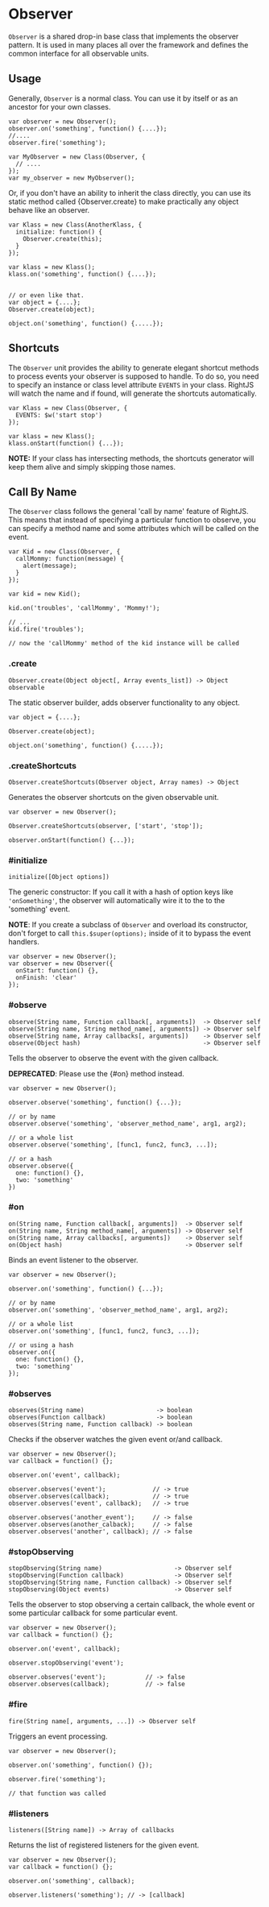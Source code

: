 # Observer

`Observer` is a shared drop-in base class that implements the 
observer pattern. It is used in many places all over the framework and 
defines the common interface for all observable units.

## Usage
Generally, `Observer` is a normal class. You can use it by itself or as
an ancestor for your own classes.

    var observer = new Observer();
    observer.on('something', function() {....});
    //....
    observer.fire('something');
    
    var MyObserver = new Class(Observer, {
      // ....
    });
    var my_observer = new MyObserver();

Or, if you don't have an ability to inherit the class directly, you can use 
its static method called {Observer.create} to make practically any object
behave like an observer.

    var Klass = new Class(AnotherKlass, {
      initialize: function() {
        Observer.create(this);
      }
    });
    
    var klass = new Klass();
    klass.on('something', function() {....});
    
    
    // or even like that.
    var object = {....};
    Observer.create(object);
    
    object.on('something', function() {.....});

## Shortcuts

The `Observer` unit provides the ability to generate elegant shortcut 
methods to process events your observer is supposed to handle. 
To do so, you need to specify an instance or class level attribute 
`EVENTS` in your class. RightJS will watch the name and if found, 
will generate the shortcuts automatically.

    var Klass = new Class(Observer, {
      EVENTS: $w('start stop')
    });
    
    var klass = new Klass();
    klass.onStart(function() {...});

__NOTE:__ If your class has intersecting methods, the shortcuts generator 
will keep them alive and simply skipping those names.

## Call By Name

The `Observer` class follows the general 'call by name' feature of RightJS.
This means that instead of specifying a particular function to observe, you 
can specify a method name and some attributes which will be called on the
event.

    var Kid = new Class(Observer, {
      callMommy: function(message) {
        alert(message);
      }
    });
    
    var kid = new Kid();
    
    kid.on('troubles', 'callMommy', 'Mommy!');
    
    // ...
    kid.fire('troubles');
  
    // now the 'callMommy' method of the kid instance will be called



### .create

    Observer.create(Object object[, Array events_list]) -> Object observable

The static observer builder, adds observer functionality to any object.

    var object = {....};

    Observer.create(object);

    object.on('something', function() {.....});


### .createShortcuts

    Observer.createShortcuts(Observer object, Array names) -> Object

Generates the observer shortcuts on the given observable unit.

    var observer = new Observer();
    
    Observer.createShortcuts(observer, ['start', 'stop']);
    
    observer.onStart(function() {...});

### #initialize

    initialize([Object options])

The generic constructor: If you call it with a hash of option keys like
`'onSomething'`, the observer will automatically wire it to the to the 
'something' event.

__NOTE__: If you create a subclass of `Observer` and overload its constructor,
don't forget to call `this.$super(options);` inside of it to bypass the event
handlers.

    var observer = new Observer();
    var observer = new Observer({
      onStart: function() {},
      onFinish: 'clear'
    });
  
### #observe

    observe(String name, Function callback[, arguments])  -> Observer self
    observe(String name, String method_name[, arguments]) -> Observer self
    observe(String name, Array callbacks[, arguments])    -> Observer self
    observe(Object hash)                                  -> Observer self

Tells the observer to observe the event with the given callback.

__DEPRECATED__: Please use the {#on} method instead.

    var observer = new Observer();
    
    observer.observe('something', function() {...});
    
    // or by name
    observer.observe('something', 'observer_method_name', arg1, arg2);
    
    // or a whole list
    observer.observe('something', [func1, func2, func3, ...]);
    
    // or a hash
    observer.observe({
      one: function() {},
      two: 'something'
    })
  

### #on

    on(String name, Function callback[, arguments])  -> Observer self
    on(String name, String method_name[, arguments]) -> Observer self
    on(String name, Array callbacks[, arguments])    -> Observer self
    on(Object hash)                                  -> Observer self

Binds an event listener to the observer.

    var observer = new Observer();
    
    observer.on('something', function() {...});
    
    // or by name
    observer.on('something', 'observer_method_name', arg1, arg2);
    
    // or a whole list
    observer.on('something', [func1, func2, func3, ...]);
    
    // or using a hash
    observer.on({
      one: function() {},
      two: 'something'
    });
  

### #observes

    observes(String name)                    -> boolean
    observes(Function callback)              -> boolean
    observes(String name, Function callback) -> boolean

Checks if the observer watches the given event or/and callback.

    var observer = new Observer();
    var callback = function() {};
    
    observer.on('event', callback);
    
    observer.observes('event');             // -> true
    observer.observes(callback);            // -> true
    observer.observes('event', callback);   // -> true
    
    observer.observes('another_event');     // -> false
    observer.observes(another_calback);     // -> false
    observer.observes('another', callback); // -> false
  

### #stopObserving

    stopObserving(String name)                    -> Observer self
    stopObserving(Function callback)              -> Observer self
    stopObserving(String name, Function callback) -> Observer self
    stopObserving(Object events)                  -> Observer self

Tells the observer to stop observing a certain callback, the whole event or
some particular callback for some particular event.

    var observer = new Observer();
    var callback = function() {};
    
    observer.on('event', callback);
    
    observer.stopObserving('event');
    
    observer.observes('event');           // -> false
    observer.observes(callback);          // -> false
  

### #fire

    fire(String name[, arguments, ...]) -> Observer self

Triggers an event processing.

    var observer = new Observer();
    
    observer.on('something', function() {});
    
    observer.fire('something');
    
    // that function was called
  

### #listeners

    listeners([String name]) -> Array of callbacks

Returns the list of registered listeners for the given event.

    var observer = new Observer();
    var callback = function() {};
    
    observer.on('something', callback);
    
    observer.listeners('something'); // -> [callback]
  
